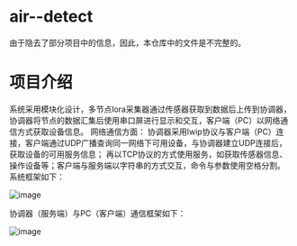 # air--detect
由于隐去了部分项目中的信息，因此，本仓库中的文件是不完整的。
# 项目介绍
系统采用模块化设计，多节点lora采集器通过传感器获取到数据后上传到协调器，协调器将节点的数据汇集后使用串口屏进行显示和交互，客户端（PC）以网络通信方式获取设备信息。
网络通信方面：
协调器采用lwip协议与客户端（PC）连接，客户端通过UDP广播查询同一网络下可用设备，与协调器建立UDP连接后，获取设备的可用服务信息；
再以TCP协议的方式使用服务，如获取传感器信息、操作设备等；客户端与服务端以字符串的方式交互，命令与参数使用空格分割。
系统框架如下：

![image](https://github.com/lainghaonan/air--detect/blob/master/img/%E5%BE%AE%E4%BF%A1%E6%88%AA%E5%9B%BE_20230710130810.png)

协调器（服务端）与PC（客户端）通信框架如下：

![image](https://github.com/lainghaonan/air--detect/blob/master/img/%E5%BE%AE%E4%BF%A1%E6%88%AA%E5%9B%BE_20230710160848.png)

